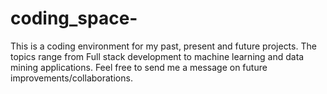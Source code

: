 # coding_space-
This is a coding environment for my past, present and future projects. The topics range from Full stack development to machine learning and data mining applications. Feel free to send me a message on future improvements/collaborations. 
